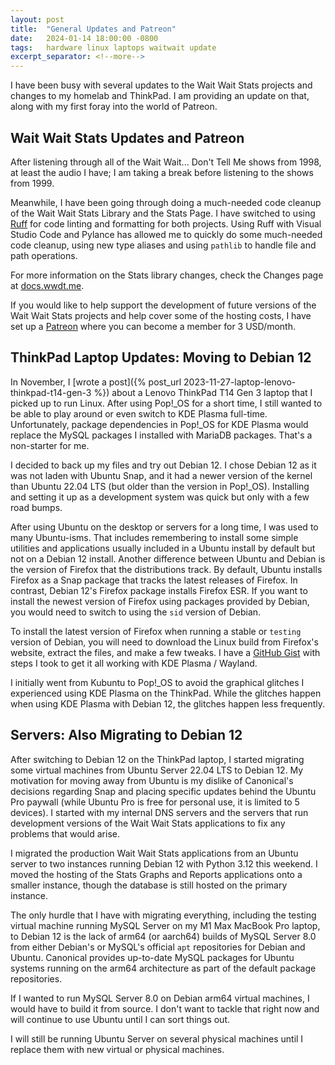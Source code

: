 ```yaml
---
layout: post
title:  "General Updates and Patreon"
date:   2024-01-14 18:00:00 -0800
tags:   hardware linux laptops waitwait update
excerpt_separator: <!--more-->
---
```


I have been busy with several updates to the Wait Wait Stats projects and changes to my homelab and ThinkPad. I am providing an update on that, along with my first foray into the world of Patreon.

<!--more-->

## Wait Wait Stats Updates and Patreon

After listening through all of the Wait Wait... Don't Tell Me shows from 1998, at least the audio I have; I am taking a break before listening to the shows from 1999.

Meanwhile, I have been going through doing a much-needed code cleanup of the Wait Wait Stats Library and the Stats Page. I have switched to using [Ruff](https://docs.astral.sh/ruff/) for code linting and formatting for both projects. Using Ruff with Visual Studio Code and Pylance has allowed me to quickly do some much-needed code cleanup, using new type aliases and using `pathlib` to handle file and path operations.

For more information on the Stats library changes, check the Changes page at [docs.wwdt.me](https://docs.wwdt.me/latest/changes/).

If you would like to help support the development of future versions of the Wait Wait Stats projects and help cover some of the hosting costs, I have set up a [Patreon](https://www.patreon.com/Linh_Pham) where you can become a member for 3 USD/month.

## ThinkPad Laptop Updates: Moving to Debian 12

In November, I [wrote a post]({% post_url 2023-11-27-laptop-lenovo-thinkpad-t14-gen-3 %}) about a Lenovo ThinkPad T14 Gen 3 laptop that I picked up to run Linux. After using Pop!_OS for a short time, I still wanted to be able to play around or even switch to KDE Plasma full-time. Unfortunately, package dependencies in Pop!_OS for KDE Plasma would replace the MySQL packages I installed with MariaDB packages. That's a non-starter for me.

I decided to back up my files and try out Debian 12. I chose Debian 12 as it was not laden with Ubuntu Snap, and it had a newer version of the kernel than Ubuntu 22.04 LTS (but older than the version in Pop!_OS). Installing and setting it up as a development system was quick but only with a few road bumps.

After using Ubuntu on the desktop or servers for a long time, I was used to many Ubuntu-isms. That includes remembering to install some simple utilities and applications usually included in a Ubuntu install by default but not on a Debian 12 install. Another difference between Ubuntu and Debian is the version of Firefox that the distributions track. By default, Ubuntu installs Firefox as a Snap package that tracks the latest releases of Firefox. In contrast, Debian 12's Firefox package installs Firefox ESR. If you want to install the newest version of Firefox using packages provided by Debian, you would need to switch to using the `sid` version of Debian.

To install the latest version of Firefox when running a stable or `testing` version of Debian, you will need to download the Linux build from Firefox's website, extract the files, and make a few tweaks. I have a [GitHub Gist](https://gist.github.com/questionlp/fa9f7b87c14e88bd25beda17d2931743) with steps I took to get it all working with KDE Plasma / Wayland.

I initially went from Kubuntu to Pop!_OS to avoid the graphical glitches I experienced using KDE Plasma on the ThinkPad. While the glitches happen when using KDE Plasma with Debian 12, the glitches happen less frequently.

## Servers: Also Migrating to Debian 12

After switching to Debian 12 on the ThinkPad laptop, I started migrating some virtual machines from Ubuntu Server 22.04 LTS to Debian 12. My motivation for moving away from Ubuntu is my dislike of Canonical's decisions regarding Snap and placing specific updates behind the Ubuntu Pro paywall (while Ubuntu Pro is free for personal use, it is limited to 5 devices). I started with my internal DNS servers and the servers that run development versions of the Wait Wait Stats applications to fix any problems that would arise.

I migrated the production Wait Wait Stats applications from an Ubuntu server to two instances running Debian 12 with Python 3.12 this weekend. I moved the hosting of the Stats Graphs and Reports applications onto a smaller instance, though the database is still hosted on the primary instance.

The only hurdle that I have with migrating everything, including the testing virtual machine running MySQL Server on my M1 Max MacBook Pro laptop, to Debian 12 is the lack of arm64 (or aarch64) builds of MySQL Server 8.0 from either Debian's or MySQL's official `apt` repositories for Debian and Ubuntu. Canonical provides up-to-date MySQL packages for Ubuntu systems running on the arm64 architecture as part of the default package repositories.

If I wanted to run MySQL Server 8.0 on Debian arm64 virtual machines, I would have to build it from source. I don't want to tackle that right now and will continue to use Ubuntu until I can sort things out.

I will still be running Ubuntu Server on several physical machines until I  replace them with new virtual or physical machines.

